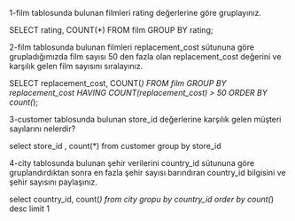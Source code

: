 
1-film tablosunda bulunan filmleri rating değerlerine göre gruplayınız.

SELECT rating, COUNT(*) FROM film GROUP BY rating;

2-film tablosunda bulunan filmleri replacement_cost sütununa göre grupladığımızda film sayısı 50 den fazla olan replacement_cost değerini ve karşılık gelen film sayısını sıralayınız.

SELECT replacement_cost, COUNT(*) FROM film
GROUP BY replacement_cost
HAVING COUNT(replacement_cost) > 50
ORDER BY count(*); 

3-customer tablosunda bulunan store_id değerlerine karşılık gelen müşteri sayılarını nelerdir?

select store_id , 
count(*) from customer
group by store_id

4-city tablosunda bulunan şehir verilerini country_id sütununa göre gruplandırdıktan sonra en fazla şehir sayısı barındıran country_id bilgisini ve şehir sayısını paylaşınız.

select country_id, count(*)
from city gropu by country_id 
order by count(*) desc limit 1

